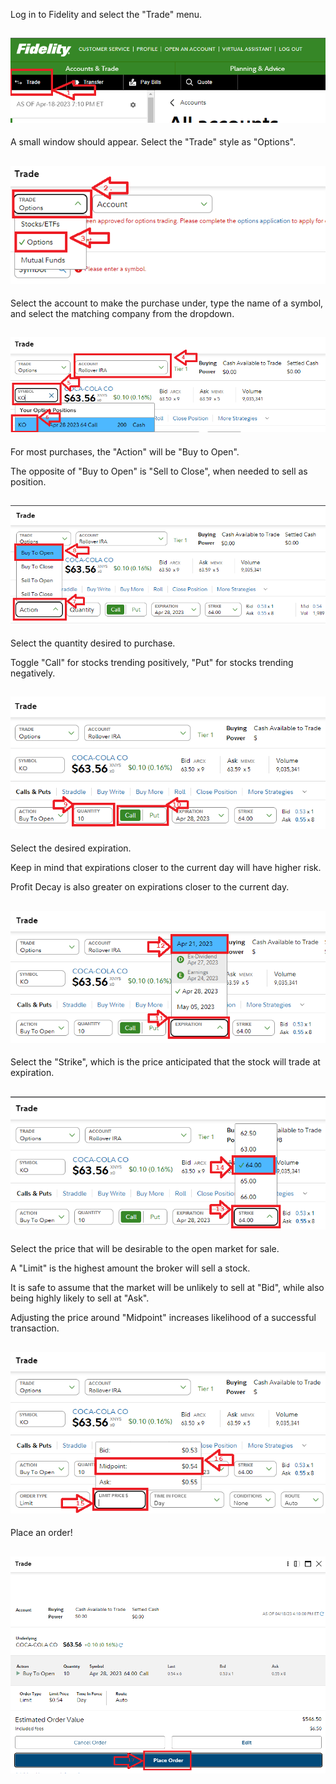 Log in to Fidelity and select the "Trade" menu.


![step_001-001](../../images/trade_0_trade.PNG)
-----
A small window should appear. Select the "Trade" style as "Options".


![step_002-003](../../images/trade_1_options.PNG)
-----
Select the account to make the purchase under, type the name of a symbol, and select the matching company from the dropdown.


![step_004-006](../../images/trade_2_symbol.PNG)
-----
For most purchases, the "Action" will be "Buy to Open".

The opposite of "Buy to Open" is "Sell to Close", when needed to sell as position.


![step_007-008](../../images/trade_3_bto.PNG)
-----
Select the quantity desired to purchase.

Toggle "Call" for stocks trending positively, "Put" for stocks trending negatively.


![step_009-010](../../images/trade_4_quantity.PNG)
-----
Select the desired expiration.

Keep in mind that expirations closer to the current day will have higher risk.

Profit Decay is also greater on expirations closer to the current day.


![step_011-012](../../images/trade_5_expiration.PNG)
-----
Select the "Strike", which is the price anticipated that the stock will trade at expiration.


![step_013-014](../../images/trade_6_strike.PNG)
-----
Select the price that will be desirable to the open market for sale.

A "Limit" is the highest amount the broker will sell a stock.

It is safe to assume that the market will be unlikely to sell at "Bid", while also being highly likely to sell at "Ask".

Adjusting the price around "Midpoint" increases likelihood of a successful transaction.


![step_015-016](../../images/trade_7_limit.PNG)
-----
Place an order!


![step_017-017](../../images/trade_8_order.PNG)
-----